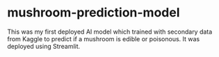 # mushroom-prediction-model
This was my first deployed AI model which trained with secondary data from Kaggle to predict if a mushroom is edible or poisonous. It was deployed using Streamlit. 
